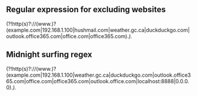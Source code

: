 
Regular expression for excluding websites
--------------------------------------------

(?!http(s)?://(www\.)?(example\.com|192.168.1.100|hushmail\.com|weather\.gc\.ca|duckduckgo\.com|outlook\.office365\.com|office\.com|office365\.com).*).* 


Midnight surfing regex
------------------------
(?!http(s)?://(www\.)?(example\.com|192.168.1.100|weather\.gc\.ca|duckduckgo\.com|outlook\.office365\.com|office\.com|office365\.com|outlook\.office\.com|localhost:8888|0\.0\.0\.0).*).*